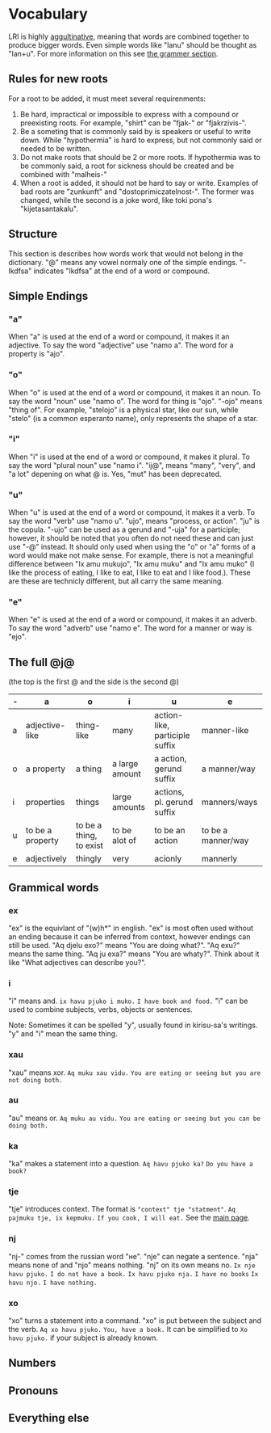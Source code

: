 Vocabulary
===

LRI is highly [aggultinative](https://en.wikipedia.org/wiki/Agglutinative_language), meaning that words are combined together to produce bigger words. Even simple words like "lanu" should be thought as "lan+u". For more information on this see [the grammer section](grammer.md).

## Rules for new roots
For a root to be added, it must meet several requirenments:

1. Be hard, impractical or impossible to express with a compound or preexisting roots. For example, "shirt" can be "fjak-" or "fjakrzivis-".
2. Be a someting that is commonly said by is speakers or useful to write down. While "hypothermia" is hard to express, but not commonly said or needed to be written.
3. Do not make roots that should be 2 or more roots. If hypothermia was to be commonly said, a root for sickness should be created and be combined with "malheis-"
4. When a root is added, it should not be hard to say or write. Examples of bad roots are "zunkunft" and "dostoprimiczatelnost-". The former was changed, while the second is a joke word, like toki pona's "kijetasantakalu".

## Structure
This section is describes how words work that would not belong in the dictionary. "@" means any vowel normaly one of the simple endings. "-lkdfsa" indicates "lkdfsa" at the end of a word or compound. 

## Simple Endings
### "a"
When "a" is used at the end of a word or compound, it makes it an adjective. To say the word "adjective" use "namo a". The word for a property is "ajo".

### "o"
When "o" is used at the end of a word or compound, it makes it an noun. To say the word "noun" use "namo o". The word for thing is "ojo". "-ojo" means "thing of". For example, "stelojo" is a physical star, like our sun, while "stelo" (is a common esperanto name), only represents the shape of a star.

### "i"
When "i" is used at the end of a word or compound, it makes it plural. To say the word "plural noun" use "namo i". "ij@", means "many", "very", and "a lot" depening on what @ is. Yes, "mut" has been deprecated.

### "u"
When "u" is used at the end of a word or compound, it makes it a verb. To say the word "verb" use "namo u". "ujo", means "process, or action". "ju" is the copula. "-ujo" can be used as a gerund and "-uja" for a participle; however, it should be noted that you often do not need these and can just use "-@" instead. It should only used when using the "o" or "a" forms of a word would make not make sense. For example, there is not a meaningful difference between "Ix amu mukujo", "Ix amu muku" and "Ix amu muko" (I like the process of eating, I like to eat, I like to eat and I like food.). These are these are technicly different, but all carry the same meaning.

### "e"
When "e" is used at the end of a word or compound, it makes it an adverb. To say the word "adverb" use "namo e". The word for a manner or way is "ejo".

The full @j@
---

(the top is the first @ and the side is the second @)

| -  |  a             |  o         |  i             |   u                            |  e  |
| -- | -------------- | ---------- | -------------- | ------------------------------ | --- |
| a  | adjective-like | thing-like | many           | action-like, participle suffix | manner-like |
| o  | a property     | a thing    | a large amount | a action, gerund suffix        | a manner/way |
| i  | properties     | things     | large amounts  | actions, pl. gerund suffix     | manners/ways |
| u  | to be a property | to be a thing, to exist | to be alot of | to be an action | to be a manner/way |
| e  |    adjectively  | thingly |  very             | acionly                       | mannerly | 



## Grammical words
### ex
"ex" is the equivlant of "(w)h*" in english. "ex" is most often used without an ending because it can be inferred from context, however endings can still be used. "Aq djelu exo?" means "You are doing what?". "Aq exu?" means the same thing. "Aq ju exa?" means "You are whaty?". Think about it like "What adjectives can describe you?". 

### i
"i" means and.
`ix havu pjuko i muko.` 
`I have book and food.`
"i" can be used to combine subjects, verbs, objects or sentences.

Note: Sometimes it can be spelled "y", usually found in kirisu-sa's writings. "y" and "i" mean the same thing.

### xau
"xau" means xor.
`Aq muku xau vidu.`
`You are eating or seeing but you are not doing both.`

### au
"au" means or.
`Aq muku au vidu.`
`You are eating or seeing but you can be doing both.`

### ka
"ka" makes a statement into a question.
`Aq havu pjuko ka?`
`Do you have a book?`

### tje
"tje" introduces context. The format is `"context" tje "statment"`.
`Aq pajmuku tje, ix kepmuku.`
`If you cook, I will eat.` 
See the [main page](later.md).

### nj
"nj-" comes from the russian word "не". "nje" can negate a sentence. "nja" means none of and "njo" means nothing. "nj" on its own means no.
`Ix nje havu pjuko.`
`I do not have a book.`
`Ix havu pjuko nja.`
`I have no books`
`Ix havu njo.`
`I have nothing.`
 
### xo
"xo" turns a statement into a command. "xo" is put between the subject and the verb.
`Aq xo havu pjuko.`
`You, have a book.`
It can be simplified to `Xo havu pjuko.` if your subject is already known.

## Numbers

## Pronouns

## Everything else
